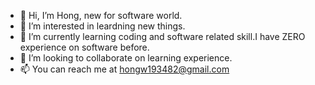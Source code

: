 - 👋 Hi, I’m Hong, new for software world.
- 👀 I’m interested in leardning new things.
- 🌱 I’m currently learning coding and software related skill.I have ZERO experience on software before.
- 💞️ I’m looking to collaborate on learning experience.
- 📫 You can reach me at hongw193482@gmail.com

<!---
hongw193482/hongw193482 is a ✨ special ✨ repository because its `README.md` (this file) appears on your GitHub profile.
You can click the Preview link to take a look at your changes.
--->

